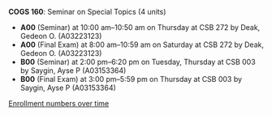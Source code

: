 **COGS 160**: Seminar on Special Topics (4 units)

- **A00** (Seminar) at 10:00 am–10:50 am on Thursday at CSB 272 by Deak, Gedeon O. (A03223123)
- **A00** (Final Exam) at 8:00 am–10:59 am on Saturday at CSB 272 by Deak, Gedeon O. (A03223123)
- **B00** (Seminar) at 2:00 pm–6:20 pm on Tuesday, Thursday at CSB 003 by Saygin, Ayse P (A03153364)
- **B00** (Final Exam) at 3:00 pm–5:59 pm on Thursday at CSB 003 by Saygin, Ayse P (A03153364)

[Enrollment numbers over time](./COGS160.tsv)
